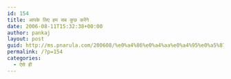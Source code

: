 ```yaml
---
id: 154
title: आपके लिए हम सब कुछ करेंगे
date: 2006-08-11T15:32:38+00:00
author: pankaj
layout: post
guid: http://ms.pnarula.com/200608/%e0%a4%86%e0%a4%aa%e0%a4%95%e0%a5%87-%e0%a4%b2%e0%a4%bf%e0%a4%8f-%e0%a4%b9%e0%a4%ae-%e0%a4%b8%e0%a4%ac-%e0%a4%95%e0%a5%81%e0%a4%9b-%e0%a4%95%e0%a4%b0%e0%a5%87%e0%a4%82%e0%a4%97%e0%a5%87/
permalink: /?p=154
categories:
  - ऐसे ही
---
```

